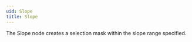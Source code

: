```yaml
---
uid: Slope
title: Slope
---
```


The Slope node creates a selection mask within the slope range specified.